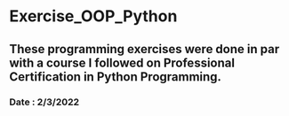 # Exercise_OOP_Python

## These programming exercises were done in par with a course I followed on Professional Certification in Python Programming.

### Date : 2/3/2022
